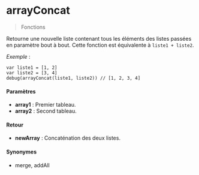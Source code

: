 # arrayConcat
> Fonctions

Retourne une nouvelle liste contenant tous les éléments des listes passées en paramètre bout à bout.
Cette fonction est équivalente à `liste1 + liste2`.

*Exemple* :
```
var liste1 = [1, 2]
var liste2 = [3, 4]
debug(arrayConcat(liste1, liste2)) // [1, 2, 3, 4]
```

#### Paramètres

- **array1** : Premier tableau.
- **array2** : Second tableau.

#### Retour

- **newArray** : Concaténation des deux listes.

#### Synonymes

- merge, addAll